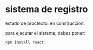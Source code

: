 <h1> sistema de registro</h1>

estado de proctecto: en construccion.

para ejecutar el sistema, debes poner:

```npm install react```

